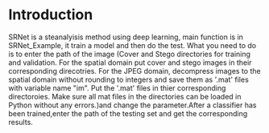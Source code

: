 # Introduction
  SRNet is a steanalyisis method using deep learning, main function is in SRNet_Example, it train a model and then do the test. What you need to do is to enter the path of the image (Cover and Stego directories for training and validation. For the spatial domain put cover and stego images in their corresponding direcotries. For the JPEG domain, decompress images to the spatial domain without rounding to integers and save them as '.mat' files with variable name "im". Put the '.mat' files in thier corresponding directoroies. Make sure all mat files in the directories can be loaded in Python without any errors.)and change the parameter.After a classifier has been trained,enter the path of the testing set and get the corresponding results.

